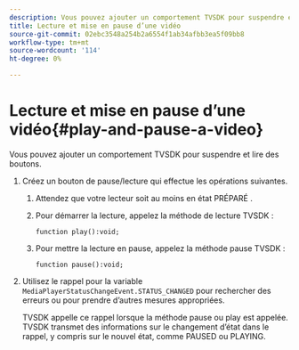 ```yaml
---
description: Vous pouvez ajouter un comportement TVSDK pour suspendre et lire des boutons.
title: Lecture et mise en pause d’une vidéo
source-git-commit: 02ebc3548a254b2a6554f1ab34afbb3ea5f09bb8
workflow-type: tm+mt
source-wordcount: '114'
ht-degree: 0%

---
```


# Lecture et mise en pause d’une vidéo{#play-and-pause-a-video}

Vous pouvez ajouter un comportement TVSDK pour suspendre et lire des boutons.

1. Créez un bouton de pause/lecture qui effectue les opérations suivantes.
   1. Attendez que votre lecteur soit au moins en état PRÉPARÉ .
   1. Pour démarrer la lecture, appelez la méthode de lecture TVSDK :

      ```
      function play():void;
      ```

   1. Pour mettre la lecture en pause, appelez la méthode pause TVSDK :

      ```
      function pause():void;
      ```

1. Utilisez le rappel pour la variable `MediaPlayerStatusChangeEvent.STATUS_CHANGED` pour rechercher des erreurs ou pour prendre d’autres mesures appropriées.

   TVSDK appelle ce rappel lorsque la méthode pause ou play est appelée. TVSDK transmet des informations sur le changement d’état dans le rappel, y compris sur le nouvel état, comme PAUSED ou PLAYING.
